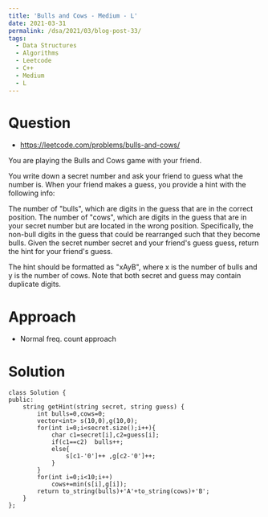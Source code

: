 ```yaml
---
title: 'Bulls and Cows - Medium - L'
date: 2021-03-31
permalink: /dsa/2021/03/blog-post-33/
tags:
  - Data Structures
  - Algorithms
  - Leetcode
  - C++
  - Medium
  - L
---
```


# Question

- https://leetcode.com/problems/bulls-and-cows/

You are playing the Bulls and Cows game with your friend.

You write down a secret number and ask your friend to guess what the number is. When your friend makes a guess, you provide a hint with the following info:

The number of "bulls", which are digits in the guess that are in the correct position.
The number of "cows", which are digits in the guess that are in your secret number but are located in the wrong position. Specifically, the non-bull digits in the guess that could be rearranged such that they become bulls.
Given the secret number secret and your friend's guess guess, return the hint for your friend's guess.

The hint should be formatted as "xAyB", where x is the number of bulls and y is the number of cows. Note that both secret and guess may contain duplicate digits.

# Approach

- Normal freq. count approach

# Solution
```
class Solution {
public:
    string getHint(string secret, string guess) {
        int bulls=0,cows=0;
        vector<int> s(10,0),g(10,0);
        for(int i=0;i<secret.size();i++){
            char c1=secret[i],c2=guess[i];
            if(c1==c2)  bulls++;
            else{
                s[c1-'0']++ ,g[c2-'0']++;
            }
        }
        for(int i=0;i<10;i++)
            cows+=min(s[i],g[i]);
        return to_string(bulls)+'A'+to_string(cows)+'B';
    }
};
```